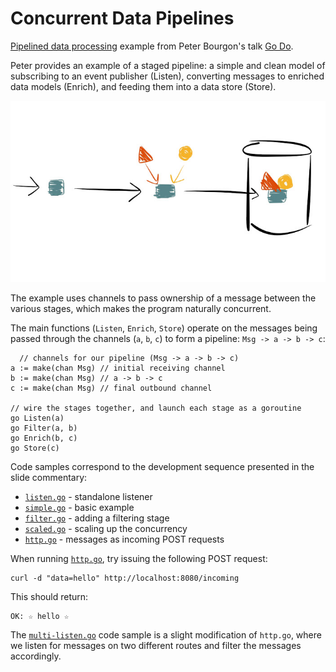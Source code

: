 # Concurrent Data Pipelines

[Pipelined data processing](http://peter.bourgon.org/go-do/#24) example from Peter Bourgon's talk [Go Do](http://peter.bourgon.org/go-do).

Peter provides an example of a staged pipeline: a simple and clean model of subscribing to an event publisher (Listen), converting messages to enriched data models (Enrich), and feeding them into a data store (Store).

![Listen, Enrich, Store](schematic.jpg)

The example uses channels to pass ownership of a message between the various stages, which makes the program naturally concurrent.

The main functions (`Listen`, `Enrich`, `Store`) operate on the messages being passed through the channels (`a`, `b`, `c`) to form a pipeline: `Msg -> a -> b -> c`:

	  // channels for our pipeline (Msg -> a -> b -> c)
    a := make(chan Msg) // initial receiving channel
    b := make(chan Msg) // a -> b -> c
    c := make(chan Msg) // final outbound channel

    // wire the stages together, and launch each stage as a goroutine
    go Listen(a)
    go Filter(a, b)
    go Enrich(b, c)
    go Store(c)

Code samples correspond to the development sequence presented in the slide commentary:

* [`listen.go`](http://peter.bourgon.org/go-do/#25) - standalone listener 
* [`simple.go`](http://peter.bourgon.org/go-do/#26) - basic example
* [`filter.go`](http://peter.bourgon.org/go-do/#29) - adding a filtering stage
* [`scaled.go`](http://peter.bourgon.org/go-do/#31) - scaling up the
  concurrency
* [`http.go`](http://peter.bourgon.org/go-do/#32) - messages as incoming POST
  requests

When running [`http.go`](http.go), try issuing the following POST request:

    curl -d "data=hello" http://localhost:8080/incoming

This should return:

    OK: ☆ hello ☆

The [`multi-listen.go`](multi-listen.go) code sample is a slight modification
of `http.go`, where we listen for messages on two different routes and filter the messages
accordingly.
